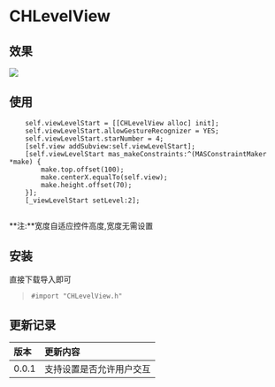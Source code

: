 # CHLevelView
## 效果
![](https://github.com/MeteoriteMan/Assets/blob/master/gif/CHLevelView-iPhone%208.gif?raw=true)

## 使用

```
	self.viewLevelStart = [[CHLevelView alloc] init];
	self.viewLevelStart.allowGestureRecognizer = YES;
	self.viewLevelStart.starNumber = 4;
	[self.view addSubview:self.viewLevelStart];
	[self.viewLevelStart mas_makeConstraints:^(MASConstraintMaker *make) {
		make.top.offset(100);
		make.centerX.equalTo(self.view);
		make.height.offset(70);
	}];
	[_viewLevelStart setLevel:2];
	
```
**注:**宽度自适应控件高度,宽度无需设置

## 安装

直接下载导入即可

>`#import "CHLevelView.h"`

## 更新记录

|版本|更新内容|
|:--|:--|
|0.0.1|支持设置是否允许用户交互|
